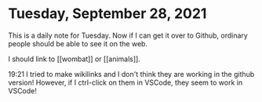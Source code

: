 # Tuesday, September 28, 2021
This is a daily note for Tuesday. Now if I can get it over to Github, ordinary people should be able to see it on the web. 

I should link to [[wombat]] or [[animals]].

19:21
I tried to make wikilinks and I don't think they are working in the github version!  However, if I ctrl-click on them in VSCode, they seem to work in VSCode!


